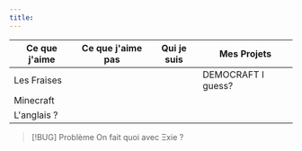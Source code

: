 ```yaml
---
title:
---
```



| Ce que j'aime | Ce que j'aime pas | Qui je suis | Mes Projets        |
| ------------- | ----------------- | ----------- | ------------------ |
| Les Fraises   |                   |             | DEMOCRAFT I guess? |
| Minecraft     |                   |             |                    |
| L'anglais ?   |                   |             |                    |
> [!BUG] Problème
> On fait quoi avec Ξxie ?

